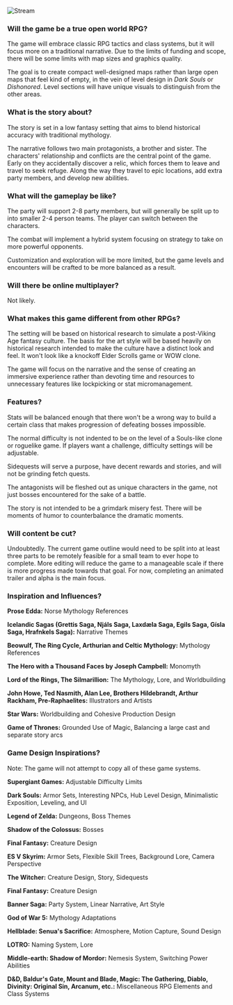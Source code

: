 ![Stream](https://github.com/jcongerkallas1/Folkvangr/blob/game-design/Images/Folkvangr_stream_small.jpg)
### Will the game be a true open world RPG?
The game will embrace classic RPG tactics and class systems, but it will focus more on a traditional narrative.  Due to the limits of funding and scope, there will be some limits with map sizes and graphics quality.  

The goal is to create compact well-designed maps rather than large open maps that feel kind of empty, in the vein of level design in *Dark Souls* or *Dishonored*.  Level sections will have unique visuals to distinguish from the other areas.

### What is the story about?

The story is set in a low fantasy setting that aims to blend historical accuracy with traditional mythology.  

The narrative follows two main protagonists, a brother and sister.  The characters' relationship and conflicts are the central point of the game.  Early on they accidentally discover a relic, which forces them to leave and travel to seek refuge. Along the way they travel to epic locations, add extra party members, and develop new abilities.

### What will the gameplay be like?

The party will support 2-8 party members, but will generally be split up to into smaller 2-4 person teams.  The player can switch between the characters.

The combat will implement a hybrid system focusing on strategy to take on more powerful opponents.  

Customization and exploration will be more limited, but the game levels and encounters will be crafted to be more balanced as a result. 

### Will there be online multiplayer?
Not likely.

### What makes this game different from other RPGs?
The setting will be based on historical research to simulate a post-Viking Age fantasy culture. The basis for the art style will be based heavily on historical research intended to make the culture have a distinct look and feel. It won't look like a knockoff Elder Scrolls game or WOW clone.

The game will focus on the narrative and the sense of creating an immersive experience rather than devoting time and resources to unnecessary features like lockpicking or stat micromanagement.  

### Features?

Stats will be balanced enough that there won't be a wrong way to build a certain class that makes progression of defeating bosses impossible.

The normal difficulty is not indented to be on the level of a Souls-like clone or roguelike game.  If players want a challenge, difficulty settings will be adjustable.  

Sidequests will serve a purpose, have decent rewards and stories, and will not be grinding fetch quests.

The antagonists will be fleshed out as unique characters in the game, not just bosses encountered for the sake of a battle.

The story is not intended to be a grimdark misery fest.  There will be moments of humor to counterbalance the dramatic moments.

### Will content be cut?
Undoubtedly.  The current game outline would need to be split into at least three parts to be remotely feasible for a small team to ever hope to complete.  More editing will reduce the game to a manageable scale if there is more progress made towards that goal.  For now, completing an animated trailer and alpha is the main focus.

### Inspiration and Influences?

**Prose Edda:** Norse Mythology References

**Icelandic Sagas (Grettis Saga, Njáls Saga, Laxdæla Saga, Egils Saga, Gísla Saga, Hrafnkels Saga):** Narrative Themes

**Beowulf, The Ring Cycle, Arthurian and Celtic Mythology:** Mythology References

**The Hero with a Thousand Faces by Joseph Campbell:** Monomyth

**Lord of the Rings, The Silmarillion:** The Mythology, Lore, and Worldbuilding

**John Howe, Ted Nasmith, Alan Lee, Brothers Hildebrandt, Arthur Rackham, Pre-Raphaelites:** Illustrators and Artists

**Star Wars:** Worldbuilding and Cohesive Production Design

**Game of Thrones:** Grounded Use of Magic, Balancing a large cast and separate story arcs

### Game Design Inspirations?
Note: The game will not attempt to copy all of these game systems.

**Supergiant Games:** Adjustable Difficulty Limits

**Dark Souls:** Armor Sets, Interesting NPCs, Hub Level Design, Minimalistic Exposition, Leveling, and UI

**Legend of Zelda:** Dungeons, Boss Themes

**Shadow of the Colossus:** Bosses

**Final Fantasy:** Creature Design

**ES V Skyrim:** Armor Sets, Flexible Skill Trees, Background Lore, Camera Perspective

**The Witcher:** Creature Design, Story, Sidequests

**Final Fantasy:** Creature Design

**Banner Saga:** Party System, Linear Narrative, Art Style

**God of War 5:** Mythology Adaptations

**Hellblade: Senua's Sacrifice:** Atmosphere, Motion Capture, Sound Design

**LOTRO:** Naming System, Lore

**Middle-earth: Shadow of Mordor:** Nemesis System, Switching Power Abilities

**D&D, Baldur's Gate, Mount and Blade, Magic: The Gathering, Diablo, Divinity: Original Sin, Arcanum, etc.:** 
Miscellaneous RPG Elements and Class Systems

